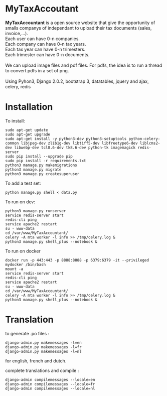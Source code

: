 # MyTaxAccoutant
**MyTaxAccountant** is a open source website that give the opportunity of smalls companys of independant to upload their tax documents (sales, invoice,...).<br>
Each user can have 0-n companies.<br>
Each company can have 0-n tax years.<br>
Each tax year can have 0-n trimesters.<br>
Each trimester can have 0-n documents.<br>
<br>
We can upload image files and pdf files. For pdfs, the idea is to run a thread to convert pdfs in a set of png.<br>
<br>
Using Pyhon3, Django 2.0.2, bootstrap 3, datatables, jquery and ajax, celery, redis

Installation
============

To install:

	sudo apt-get update
	sudo apt-get upgrade
	sudo apt-get install -y python3-dev python3-setuptools python-celery-common libjpeg-dev zlib1g-dev libtiff5-dev libfreetype6-dev liblcms2-dev libwebp-dev tcl8.6-dev tk8.6-dev python-tk imagemagick redis-server
	sudo pip install --upgrade pip
	sudo pip install -r requirements.txt
	python3 manage.py makemigrations
	python3 manage.py migrate
	python3 manage.py createsuperuser

To add a test set:

	python manage.py shell < data.py

To run on dev:

	python3 manage.py runserver
	service redis-server start
	redis-cli ping
	service apache2 restart
	su - www-data
	cd /var/www/MyTaxAccountant/
	celery -A mta worker -l info >> /tmp/celery.log &
	python3 manage.py shell_plus --notebook &
	
To run on docker

	docker run -p 443:443 -p 8888:8888 -p 6379:6379 -it --privileged mydocker /bin/bash
	mount -a
	service redis-server start
	redis-cli ping
	service apache2 restart
	su - www-data
	cd /var/www/MyTaxAccountant/
	celery -A mta worker -l info >> /tmp/celery.log &
	python3 manage.py shell_plus --notebook &

Translation
===========

to generate .po files : 

	django-admin.py makemessages -l=en
	django-admin.py makemessages -l=fr
	django-admin.py makemessages -l=nl

for english, french and dutch.

complete translations and compile :

	django-admin compilemessages --locale=en
	django-admin compilemessages --locale=fr
	django-admin compilemessages --locale=nl


